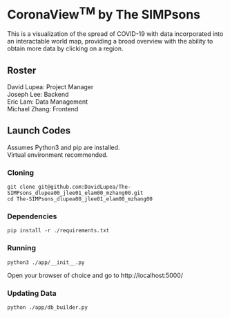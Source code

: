# CoronaView<sup>TM</sup> by The SIMPsons
This is a visualization of the spread of COVID-19 with data incorporated into an interactable world map, 
providing a broad overview with the ability to obtain more data by clicking on a region.

## Roster
David Lupea: Project Manager  
Joseph Lee: Backend  
Eric Lam: Data Management  
Michael Zhang: Frontend

## Launch Codes
Assumes Python3 and pip are installed.  
Virtual environment recommended.
### Cloning
```shell script
git clone git@github.com:DavidLupea/The-SIMPsons_dlupea00_jlee01_elam00_mzhang00.git
cd The-SIMPsons_dlupea00_jlee01_elam00_mzhang00
```
### Dependencies
```shell script
pip install -r ./requirements.txt
```
### Running
```shell script
python3 ./app/__init__.py
```
Open your browser of choice and go to http://localhost:5000/
### Updating Data
```shell script
python ./app/db_builder.py
```